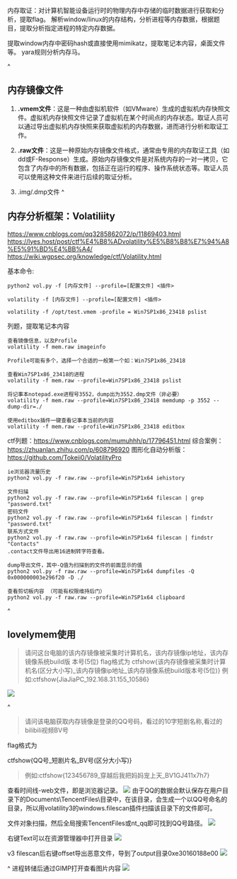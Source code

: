 内存取证：对计算机智能设备运行时的物理内存中存储的临时数据进行获取和分析，提取flag。
解析window/linux的内存结构，分析进程等内存数据，根据题目，提取分析指定进程的特定内存数据。

提取window内存中密码hash或直接使用mimikatz，提取笔记本内容，桌面文件等。
yara规则分析内存马。

^
## **内存镜像文件**
1. **.vmem文件**：这是一种由虚拟机软件（如VMware）生成的虚拟机内存快照文件。虚拟机内存快照文件记录了虚拟机在某个时间点的内存状态。取证人员可以通过导出虚拟机内存快照来获取虚拟机的内存数据，进而进行分析和取证工作。
2. **.raw文件**：这是一种原始内存镜像文件格式，通常由专用的内存取证工具（如dd或F-Response）生成。原始内存镜像文件是对系统内存的一对一拷贝，它包含了内存中的所有数据，包括正在运行的程序、操作系统状态等。取证人员可以使用这种文件来进行后续的取证分析。

3.  .img/.dmp文件
^
## **内存分析框架：Volatiliity**
<https://www.cnblogs.com/qq3285862072/p/11869403.html>
<https://lyes.host/post/ctf%E4%B8%ADvolatility%E5%B8%B8%E7%94%A8%E5%91%BD%E4%BB%A4/>
<https://wiki.wgpsec.org/knowledge/ctf/Volatility.html>

基本命令:
```
python2 vol.py -f [内存文件] --profile=[配置文件] <插件>

volatility -f [内存文件] --profile=[配置文件] <插件>

volatility -f /opt/test.vmem -profile = Win7SP1x86_23418 pslist
```
列题，提取笔记本内容
```
查看镜像信息，以及Profile
volatility -f mem.raw imageinfo

Profile可能有多个，选择一个合适的一般第一个如：Win7SP1x86_23418

查看Win7SP1x86_23418的进程
volatility -f mem.raw --profile=Win7SP1x86_23418 pslist

将记事本notepad.exe进程号3552，dump出为3552.dmp文件（非必要）
volatility -f mem.raw --profile=Win7SP1x86_23418 memdump -p 3552 --dump-dir=./

使用editbox插件一键查看记事本当前的内容
volatility -f mem.raw --profile=Win7SP1x86_23418 editbox
```
ctf列题：<https://www.cnblogs.com/mumuhhh/p/17796451.html>
综合案例：<https://zhuanlan.zhihu.com/p/608796920>
图形化自动分析版：<https://github.com/Tokeii0/VolatilityPro>

```
ie浏览器流量历史
python2 vol.py -f raw.raw --profile=Win7SP1x64 iehistory 

文件扫描
python2 vol.py -f raw.raw --profile=Win7SP1x64 filescan | grep "password.txt" 
密码文件
python2 vol.py -f raw.raw --profile=Win7SP1x64 filescan | findstr "password.txt"
联系方式文件
python2 vol.py -f raw.raw --profile=Win7SP1x64 filescan | findstr "Contacts"
.contact文件导出用16进制转字符查看。

dump导出文件，其中-Q值为扫描到的文件的前面显示的值
python2 vol.py -f raw.raw --profile=Win7SP1x64 dumpfiles -Q 0x000000003e296f20 -D ./

查看剪切板内容 （可能有权限维持后门）
python2 vol.py -f raw.raw --profile=Win7SP1x64 clipboard
```

^
## **lovelymem使用**
> 请问这台电脑的该内存镜像被采集时计算机名，该内存镜像ip地址，该内存镜像系统build版 本号(5位)
flag格式为
ctfshow{该内存镜像被采集时计算机名(区分大小写)_该内存镜像ip地址_该内存镜像系统build版本号(5位)}
> 例如:ctfshow{JiaJiaPC_192.168.31.155_10586}

![](.topwrite/assets/image_1735295465193.png)

^


> 请问该电脑获取内存镜像是登录的QQ号码，看过的10字短剧名称,看过的bilibili视频BV号

flag格式为

ctfshow{QQ号\_短剧片名\_BV号(区分大小写)}

> 例如:ctfshow{123456789\_穿越后我把妈妈宠上天\_BV1GJ411x7h7}

查看时间线-web文件，即是浏览器记录。
![](.topwrite/assets/image_1735295968754.png)
由于QQ的数据会默认保存在用户目录下的Documents\TencentFiles\目录中，在该目录，会生成一个以QQ号命名的目录，所以用volatility3的windows.filescan插件扫描该目录下的文件即可。

文件对象扫描，然后全局搜索TencentFiles或nt_qq即可找到QQ号路径。
![](.topwrite/assets/image_1735298442911.png)

右键Text可以在资源管理器中打开目录
![](.topwrite/assets/image_1735299870054.png)


v3
filescan后右键offset导出恶意文件，导到了output目录0xe30160188e00
![](.topwrite/assets/image_1735299445503.png)

^
进程转储后通过GIMP打开查看图片内容
![](.topwrite/assets/image_1735300326119.png)